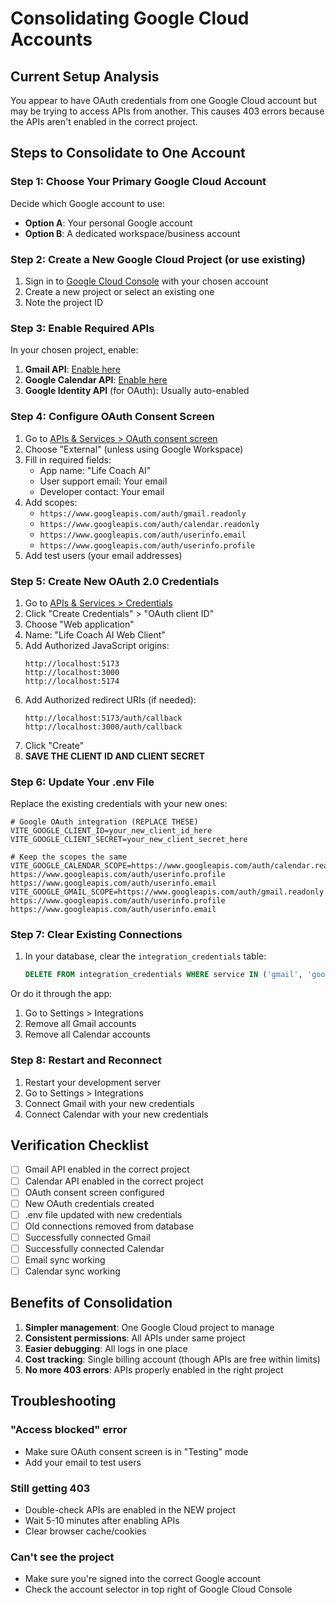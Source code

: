 # Consolidating Google Cloud Accounts

## Current Setup Analysis

You appear to have OAuth credentials from one Google Cloud account but may be trying to access APIs from another. This causes 403 errors because the APIs aren't enabled in the correct project.

## Steps to Consolidate to One Account

### Step 1: Choose Your Primary Google Cloud Account

Decide which Google account to use:
- **Option A**: Your personal Google account
- **Option B**: A dedicated workspace/business account

### Step 2: Create a New Google Cloud Project (or use existing)

1. Sign in to [Google Cloud Console](https://console.cloud.google.com/) with your chosen account
2. Create a new project or select an existing one
3. Note the project ID

### Step 3: Enable Required APIs

In your chosen project, enable:
1. **Gmail API**: [Enable here](https://console.cloud.google.com/apis/library/gmail.googleapis.com)
2. **Google Calendar API**: [Enable here](https://console.cloud.google.com/apis/library/calendar-json.googleapis.com)
3. **Google Identity API** (for OAuth): Usually auto-enabled

### Step 4: Configure OAuth Consent Screen

1. Go to [APIs & Services > OAuth consent screen](https://console.cloud.google.com/apis/oauth-consent-screen)
2. Choose "External" (unless using Google Workspace)
3. Fill in required fields:
   - App name: "Life Coach AI"
   - User support email: Your email
   - Developer contact: Your email
4. Add scopes:
   - `https://www.googleapis.com/auth/gmail.readonly`
   - `https://www.googleapis.com/auth/calendar.readonly`
   - `https://www.googleapis.com/auth/userinfo.email`
   - `https://www.googleapis.com/auth/userinfo.profile`
5. Add test users (your email addresses)

### Step 5: Create New OAuth 2.0 Credentials

1. Go to [APIs & Services > Credentials](https://console.cloud.google.com/apis/credentials)
2. Click "Create Credentials" > "OAuth client ID"
3. Choose "Web application"
4. Name: "Life Coach AI Web Client"
5. Add Authorized JavaScript origins:
   ```
   http://localhost:5173
   http://localhost:3000
   http://localhost:5174
   ```
6. Add Authorized redirect URIs (if needed):
   ```
   http://localhost:5173/auth/callback
   http://localhost:3000/auth/callback
   ```
7. Click "Create"
8. **SAVE THE CLIENT ID AND CLIENT SECRET**

### Step 6: Update Your .env File

Replace the existing credentials with your new ones:

```env
# Google OAuth integration (REPLACE THESE)
VITE_GOOGLE_CLIENT_ID=your_new_client_id_here
VITE_GOOGLE_CLIENT_SECRET=your_new_client_secret_here

# Keep the scopes the same
VITE_GOOGLE_CALENDAR_SCOPE=https://www.googleapis.com/auth/calendar.readonly https://www.googleapis.com/auth/userinfo.profile https://www.googleapis.com/auth/userinfo.email
VITE_GOOGLE_GMAIL_SCOPE=https://www.googleapis.com/auth/gmail.readonly https://www.googleapis.com/auth/userinfo.profile https://www.googleapis.com/auth/userinfo.email
```

### Step 7: Clear Existing Connections

1. In your database, clear the `integration_credentials` table:
   ```sql
   DELETE FROM integration_credentials WHERE service IN ('gmail', 'google_calendar');
   ```

Or do it through the app:
1. Go to Settings > Integrations
2. Remove all Gmail accounts
3. Remove all Calendar accounts

### Step 8: Restart and Reconnect

1. Restart your development server
2. Go to Settings > Integrations
3. Connect Gmail with your new credentials
4. Connect Calendar with your new credentials

## Verification Checklist

- [ ] Gmail API enabled in the correct project
- [ ] Calendar API enabled in the correct project
- [ ] OAuth consent screen configured
- [ ] New OAuth credentials created
- [ ] .env file updated with new credentials
- [ ] Old connections removed from database
- [ ] Successfully connected Gmail
- [ ] Successfully connected Calendar
- [ ] Email sync working
- [ ] Calendar sync working

## Benefits of Consolidation

1. **Simpler management**: One Google Cloud project to manage
2. **Consistent permissions**: All APIs under same project
3. **Easier debugging**: All logs in one place
4. **Cost tracking**: Single billing account (though APIs are free within limits)
5. **No more 403 errors**: APIs properly enabled in the right project

## Troubleshooting

### "Access blocked" error
- Make sure OAuth consent screen is in "Testing" mode
- Add your email to test users

### Still getting 403
- Double-check APIs are enabled in the NEW project
- Wait 5-10 minutes after enabling APIs
- Clear browser cache/cookies

### Can't see the project
- Make sure you're signed into the correct Google account
- Check the account selector in top right of Google Cloud Console